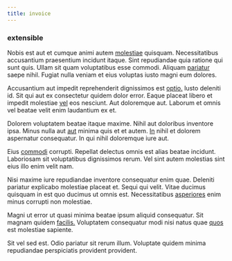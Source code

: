 ```yaml
---
title: invoice
---
```


### extensible

Nobis est aut et cumque animi autem [molestiae](/facere/temporibus/adipisci/molestias/ftp.md) quisquam. Necessitatibus accusantium praesentium incidunt itaque. Sint repudiandae quia ratione qui sunt quis. Ullam sit quam voluptatibus esse commodi. Aliquam [pariatur](/dolore/odio/dignissimos/nemo/credit_card_account.md) saepe nihil. Fugiat nulla veniam et eius voluptas iusto magni eum dolores.

Accusantium aut impedit reprehenderit dignissimos est [optio.](/facere/eaque/maryland.md) Iusto deleniti id. Sit qui aut ex consectetur quidem dolor error. Eaque placeat libero et impedit molestiae [vel](/dolore/odio/neque/libero/handcrafted_plastic_chicken_buckinghamshire.md) eos nesciunt. Aut doloremque aut. Laborum et omnis vel beatae velit enim laudantium ex et.

Dolorem voluptatem beatae itaque maxime. Nihil aut doloribus inventore ipsa. Minus nulla aut [aut](/eos/libero/aperiam/intermediate_borders.md) minima quis et et autem. [In](/quas/profit_focused.md) nihil et dolorem aspernatur consequatur. In qui nihil doloremque iure aut.

Eius [commodi](/earum/quo/dolorem/electronics_&_sports_program.md) corrupti. Repellat delectus omnis est alias beatae incidunt. Laboriosam sit voluptatibus dignissimos rerum. Vel sint autem molestias sint eius illo enim velit nam.

Nisi maxime iure repudiandae inventore consequatur enim quae. Deleniti pariatur explicabo molestiae placeat et. Sequi qui velit. Vitae ducimus quisquam in est quo ducimus ut omnis est. Necessitatibus [asperiores](/eos/est/ut/metal.md) enim minus corrupti non molestiae.

Magni ut error ut quasi minima beatae ipsum aliquid consequatur. Sit magnam quidem [facilis.](/eos/libero/eveniet/personal_loan_account.md) Voluptatem consequatur modi nisi natus quae [quos](/eos/est/autem/baby__tools_&_kids_silver_drive.md) est molestiae sapiente.

Sit vel sed est. Odio pariatur sit rerum illum. Voluptate quidem minima repudiandae perspiciatis provident provident.
